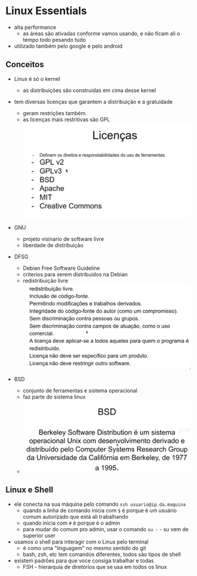 # Linux Essentials

- alta performance
  - as áreas são ativadas conforme vamos usando, e não ficam ali o tempo todo pesando tudo
- utilizado também pelo google e pelo android

## Conceitos

- Linux é só o kernel
  - as distribuições são construidas em cima desse kernel
- tem diversas licenças que garantem a distribuição e a gratuidade
  - geram restrições também.
  - as licenças mais restritivas são GPL
  ![licencas linux](image.png)

- GNU
  - projeto visinario de software livre
  - liberdade de distribuição

- DFSG
  - Debian Free Software Guideline
  - criterios para serem distribuidos na Debian
  - redistribuição livre
  ![DFSG](image-1.png)

- BSD
  - conjunto de ferramentas e sistema operacional
  - faz parte do sistema linux
  - ![alt text](image-2.png)

## Linux e Shell

- ele conecta na sua máquina pelo comando `ssh usuario@ip.da.maquina`
  - quando a linha de comando inicia com `$` é porque é um usuário comum autorizado que está ali trabalhando
  - quando inicia com `#` é porque é o admin
  - para mudar do comum pro admin, usar o comando `su -` - su vem de superior user
- usamos o shell para interagir com o Linux pelo terminal
  - é como uma "linguagem" no mesmo sentido do git
  - bash, zsh, etc tem comandos diferentes, todos são tipos de shell
- existem padrões para que voce consiga trabalhar e todas
  - FSH - hierarquia de diretórios que se usa em todos os linux
  